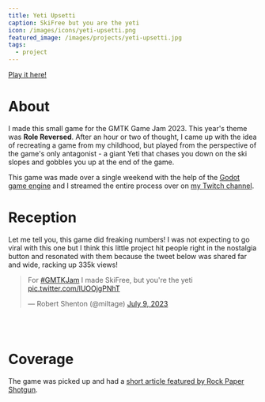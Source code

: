 ```yaml
---
title: Yeti Upsetti
caption: SkiFree but you are the yeti
icon: /images/icons/yeti-upsetti.png
featured_image: /images/projects/yeti-upsetti.jpg
tags:
  - project
---
```


[Play it here!](https://miltage.itch.io/yeti-upsetti)

# About

I made this small game for the GMTK Game Jam 2023. This year's theme was **Role Reversed**. After an hour or two of thought, I came up with the idea of recreating a game from my childhood, but played from the perspective of the game's only antagonist - a giant Yeti that chases you down on the ski slopes and gobbles you up at the end of the game.

This game was made over a single weekend with the help of the [Godot game engine](https://godotengine.org/) and I streamed the entire process over on [my Twitch channel](https://twitch.tv/miltage).

# Reception

Let me tell you, this game did freaking numbers! I was not expecting to go viral with this one but I think this little project hit people right in the nostalgia button and resonated with them because the tweet below was shared far and wide, racking up 335k views!

<blockquote class="twitter-tweet"><p lang="en" dir="ltr">For <a href="https://twitter.com/hashtag/GMTKJam?src=hash&amp;ref_src=twsrc%5Etfw">#GMTKJam</a> I made SkiFree, but you&#39;re the yeti <a href="https://t.co/lUOOjgPNhT">pic.twitter.com/lUOOjgPNhT</a></p>&mdash; Robert Shenton (@miltage) <a href="https://twitter.com/miltage/status/1678082509374889988?ref_src=twsrc%5Etfw">July 9, 2023</a></blockquote> <script async src="https://platform.twitter.com/widgets.js" charset="utf-8"></script>
<br><br>


# Coverage 

The game was picked up and had a [short article featured by Rock Paper Shotgun](https://www.rockpapershotgun.com/become-skifrees-yeti-and-devour-skiers-in-this-free-little-game).